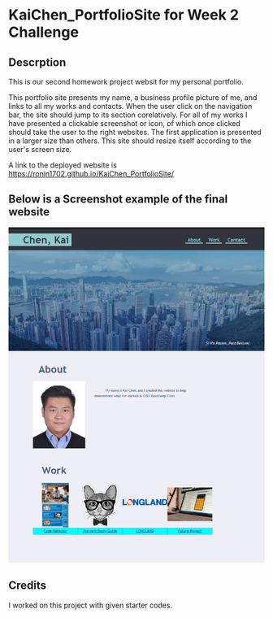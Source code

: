# KaiChen_PortfolioSite for Week 2 Challenge

## Descrption
This is our second homework project websit for my personal portfolio.

This portfolio site presents my name, a business profile picture of me, and links to all my works and contacts.
When the user click on the navigation bar, the site should jump to its section corelatively.
For all of my works I have presented a clickable screenshot or icon, of which once clicked should take the user to the right websites.
The first application is presented in a larger size than others.
This site should resize itself according to the user's screen size.


A link to the deployed website is https://ronin1702.github.io/KaiChen_PortfolioSite/

## Below is a Screenshot example of the final website
![Screenshot](./assets/images/PortfolioScreenshot.png)

## Credits
I worked on this project with given starter codes.